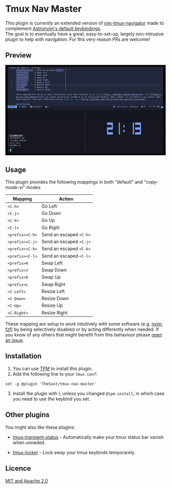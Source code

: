 Tmux Nav Master
================

This plugin is *currently* an extended version of [vim-tmux-navigator](https://github.com/christoomey/vim-tmux-navigator) made to complement [Astronvim's default keybindings](https://github.com/AstroNvim/astronvim.github.io/blob/37bbb0894b623eea49000b290b4ce645a97cc47e/docs/Basic%20Usage/mappings.md#general-mappings).  
The goal is to eventually have a great, easy-to-set-up, largely non-intrusive plugin to help with navigation. For this very reason PRs are welcome!

Preview
-------

![img/preview.gif](img/preview.gif)  

Usage
-----

This plugin provides the following mappings in both "default" and "copy-mode-vi" modes

Mapping         | Action                  |
--------------- | ----------------------- |
`<C-h>`         | Go Left                 |
`<C-j>`         | Go Down                 |
`<C-k>`         | Go Up                   |
`<C-l>`         | Go Right                |
`<prefix><C-h>` | Send an escaped `<C-h>` |
`<prefix><C-j>` | Send an escaped `<C-j>` |
`<prefix><C-k>` | Send an escaped `<C-k>` |
`<prefix><C-l>` | Send an escaped `<C-l>` |
`<prefix>H`     | Swap Left               |
`<prefix>J`     | Swap Down               |
`<prefix>K`     | Swap Up                 |
`<prefix>L`     | Swap Right              |
`<C-Left>`      | Resize Left             |
`<C-Down>`      | Resize Down             |
`<C-Up>`        | Resize Up               |
`<C-Right>`     | Resize Right            |

These mapping are setup to work intuitively with some software (e.g. [nvim](https://github.com/neovim/neovim), [fzf](https://github.com/junegunn/fzf)) by being selectively disabled or by acting differently when needed. If you know of any others that might benefit from this behaviour please [open an issue](https://github.com/TheSast/tmux-nav-master/issues/new).

Installation
------------

1. You can use [TPM](https://github.com/tmux-plugins/tpm) to install this plugin.
2. Add the following line to your `tmux.conf`:
``` tmux
set -g @plugin 'TheSast/tmux-nav-master'
```
3. Install the plugin with <prefix>I, unless you changed `@tpm-install`, in which case you need to use the keybind you set.

Other plugins
-------------

You might also like these plugins:

  - [tmux-transient-status](https://github.com/TheSast/tmux-transient-status) - Automatically make your tmux status bar vanish when unneded. 

  - [tmux-locker](https://github.com/TheSast/tmux-locker) - Lock away your tmux keybinds temporarely. 

Licence
-------

[MIT and Apache 2.0](COPYRIGHT.md)
